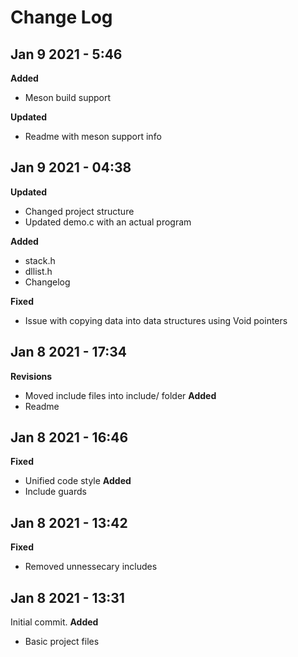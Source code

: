 # Change Log

## Jan 9 2021 - 5:46

**Added**
- Meson build support

**Updated**
- Readme with meson support info

## Jan 9 2021 - 04:38
**Updated**
- Changed project structure
- Updated demo.c with an actual program

**Added**
- stack.h
- dllist.h
- Changelog

**Fixed**
- Issue with copying data into data structures using Void pointers

## Jan 8 2021 - 17:34
**Revisions**
- Moved include files into include/ folder
**Added**
- Readme

## Jan 8 2021 - 16:46
**Fixed**
- Unified code style
**Added**
- Include guards 

## Jan 8 2021 - 13:42
**Fixed**
- Removed unnessecary includes

## Jan 8 2021 - 13:31
Initial commit.
**Added**
- Basic project files 